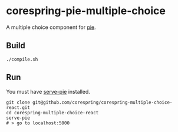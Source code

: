 # corespring-pie-multiple-choice

A multiple choice component for [pie](http://github.com/PieLabs/pie).

## Build

    ./compile.sh

## Run

You must have [serve-pie](http://github.com/PieLabs/serve-pie) installed.

    git clone git@github.com/corespring/corespring-multiple-choice-react.git 
    cd corespring-multiple-choice-react
    serve-pie 
    # > go to localhost:5000
